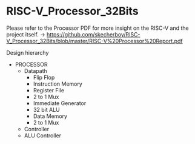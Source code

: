# RISC-V_Processor_32Bits
Please refer to the Processor PDF for more insight on the RISC-V and the project itself. 
-> <https://github.com/skecherboy/RISC-V_Processor_32Bits/blob/master/RISC-V%20Processor%20Report.pdf>

Design hierarchy 
- PROCESSOR
  - Datapath
    - Flip Flop
    - Instruction Memory
    - Register File
    - 2 to 1 Mux
    - Immediate Generator
    - 32 bit ALU
    - Data Memory 
    - 2 to 1 Mux
  - Controller
  - ALU Controller
